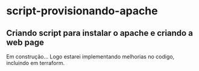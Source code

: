 # script-provisionando-apache

## Criando script para instalar o apache e criando a web page

Em construção...
Logo estarei implementando melhorias no codigo, incluindo em terraform.

